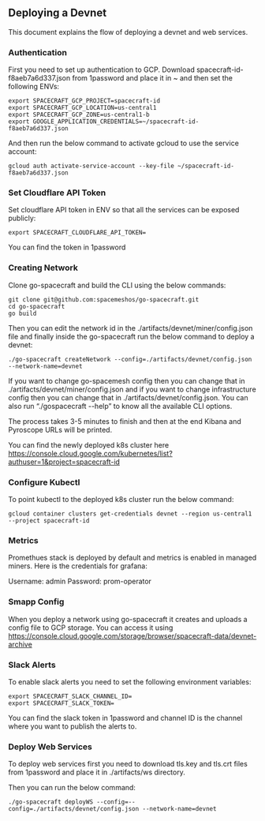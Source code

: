 ## Deploying a Devnet

This document explains the flow of deploying a devnet and web services.

### Authentication

First you need to set up authentication to GCP. Download spacecraft-id-f8aeb7a6d337.json from 1password and place it in ~ and then set the following ENVs:

```
export SPACECRAFT_GCP_PROJECT=spacecraft-id
export SPACECRAFT_GCP_LOCATION=us-central1
export SPACECRAFT_GCP_ZONE=us-central1-b
export GOOGLE_APPLICATION_CREDENTIALS=~/spacecraft-id-f8aeb7a6d337.json
```

And then run the below command to activate gcloud to use the service account:

```
gcloud auth activate-service-account --key-file ~/spacecraft-id-f8aeb7a6d337.json
```

### Set Cloudflare API Token

Set cloudflare API token in ENV so that all the services can be exposed publicly: 

```
export SPACECRAFT_CLOUDFLARE_API_TOKEN=
```

You can find the token in 1password

### Creating Network

Clone go-spacecraft and build the CLI using the below commands:

```
git clone git@github.com:spacemeshos/go-spacecraft.git
cd go-spacecraft
go build
```

Then you can edit the network id in the ./artifacts/devnet/miner/config.json file and finally inside the go-spacecraft run the below command to deploy a devnet:

```
./go-spacecraft createNetwork --config=./artifacts/devnet/config.json --network-name=devnet
```

If you want to change go-spacemesh config then you can change that in ./artifacts/devnet/miner/config.json and if you want to change infrastructure config then you can change that in ./artifacts/devnet/config.json. You can also run “./gospacecraft --help” to know all the available CLI options.

The process takes 3-5 minutes to finish and then at the end Kibana and Pyroscope URLs will be printed. 

You can find the newly deployed k8s cluster here https://console.cloud.google.com/kubernetes/list?authuser=1&project=spacecraft-id

### Configure Kubectl

To point kubectl to the deployed k8s cluster run the below command:

```
gcloud container clusters get-credentials devnet --region us-central1 --project spacecraft-id
```

### Metrics

Promethues stack is deployed by default and metrics is enabled in managed miners. Here is the credentials for grafana:

Username: admin
Password: prom-operator

### Smapp Config

When you deploy a network using go-spacecraft it creates and uploads a config file to GCP storage. You can access it using https://console.cloud.google.com/storage/browser/spacecraft-data/devnet-archive

### Slack Alerts

To enable slack alerts you need to set the following environment variables:

```
export SPACECRAFT_SLACK_CHANNEL_ID=
export SPACECRAFT_SLACK_TOKEN=
```

You can find the slack token in 1password and channel ID is the channel where you want to publish the alerts to.

### Deploy Web Services

To deploy web services first you need to download tls.key and tls.crt files from 1password and place it in ./artifacts/ws directory.

Then you can run the below command:

```
./go-spacecraft deployWS --config=--config=./artifacts/devnet/config.json --network-name=devnet
```


